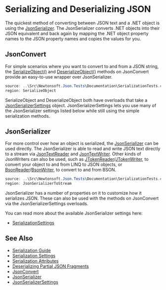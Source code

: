 ﻿# Serializing and Deserializing JSON

The quickest method of converting between JSON text and a .NET object is using the [JsonSerializer](/api/newtonsoft/json/jsonserializer/). The JsonSerializer converts .NET objects into their JSON equivalent and back again by mapping the .NET object property names to the JSON property names and copies the values for you.

## JsonConvert

For simple scenarios where you want to convert to and from a JSON string, the [SerializeObject()](/API/newtonsoft/json/jsonconvert/#method-serializeobject) and [DeserializeObject()](/API/newtonsoft/json/jsonconvert/#method-deserializeobject) methods on JsonConvert provide an easy-to-use wrapper over JsonSerializer.

```csharp Serializing and Deserializing JSON with JsonConvert
source: ..\Src\Newtonsoft.Json.Tests\Documentation\SerializationTests.cs
region: SerializeObject
```

SerializeObject and DeserializeObject both have overloads that take a [JsonSerializerSettings](/api/newtonsoft/json/jsonserializersettings/) object. JsonSerializerSettings lets you use many of the JsonSerializer settings listed below while still using the simple serialization methods.

## JsonSerializer

For more control over how an object is serialized, the [JsonSerializer](/api/newtonsoft/json/jsonserializer/) can be used directly. The JsonSerializer is able to read and write JSON text directly to a stream via [JsonTextReader](/api/newtonsoft/json/jsontextreader/) and [JsonTextWriter](/api/newtonsoft/json/jsontextwriter/). Other kinds of JsonWriters can also be used, such as [JTokenReader](/API/newtonsoft/json/linq/JTokenReader/)/[JTokenWriter](/API/newtonsoft/json/linq/JTokenWriter/), to convert your object to and from LINQ to JSON objects, or [BsonReader](/API/newtonsoft/json/bson/bsonreader/)/[BsonWriter](/API/newtonsoft/json/bson/bsonwriter/), to convert to and from BSON.

```csharp Serializing JSON to a Stream with JsonSerializer
source: ..\Src\Newtonsoft.Json.Tests\Documentation\SerializationTests.cs
region: JsonSerializerToStream
```

JsonSerializer has a number of properties on it to customize how it serializes JSON. These can also be used with the methods on JsonConvert via the JsonSerializerSettings overloads.

You can read more about the available JsonSerializer settings here:

- [SerializationSettings](SerializationSettings.md)

## See Also

- [Serialization Guide](SerializationGuide.md)
- [Serialization Settings](SerializationSettings.md)
- [Serialization Attributes](SerializationAttributes.md)
- [Deserializing Partial JSON Fragments](SerializingJSONFragments.md)
- [JsonConvert](/api/newtonsoft/json/jsonconvert/)
- [JsonSerializer](/api/newtonsoft/json/jsonserializer/)
- [JsonSerializerSettings](/api/newtonsoft/json/jsonserializersettings/)